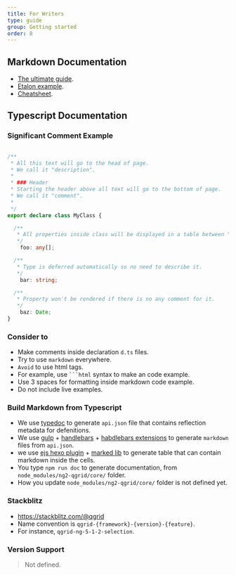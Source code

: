 ```yaml
---
title: For Writers
type: guide
group: Getting started
order: 8
---
```


## Markdown Documentation

* [The ultimate guide](https://blog.ghost.org/markdown/).
* [Etalon example](/doc/feature/selection.html).
* [Cheatsheet](https://github.com/adam-p/markdown-here/wiki/Markdown-Cheatsheet).

## Typescript Documentation

### Significant Comment Example

```typescript

/**
 * All this text will go to the head of page. 
 * We call it "description".
 * 
 * ### Header
 * Starting the header above all text will go to the bottom of page. 
 * We call it "comment".
 *
 */
export declare class MyClass {

  /**
   * All properties inside class will be displayed in a table between "description" and "comment"
   */
    foo: any[];

  /**
   * Type is deferred automatically so no need to describe it.
   */
    bar: string;

  /**
   * Property won't be rendered if there is no any comment for it.
   */
    baz: Date;
}
```

### Consider to

* Make comments inside declaration `d.ts` files.
* Try to use `markdown` everywhere.
* `Avoid` to use html tags.
* For example, use ` ```html ` syntax to make an code example.
* Use 3 spaces for formatting inside markdown code example.
* Do not include live examples.

### Build Markdown from Typescript

* We use [typedoc](https://github.com/TypeStrong/typedoc) to generate `api.json` file that contains reflection metadata for defenitions.
* We use [gulp](https://github.com/qgrid/doc/blob/master/gulpfile.js) + [handlebars](https://github.com/qgrid/doc/blob/master/api.hbs) + [habdlebars extensions](https://github.com/qgrid/doc/blob/master/hbs.js) to generate `markdown` files from `api.json`.
* we use [ejs hexo plugin](https://github.com/qgrid/doc/blob/master/scripts/table.js) + [marked lib](https://www.npmjs.com/package/marked) to generate table that can contain markdown inside the cells.
* You type `npm run doc` to generate documentation, from `node_modules/ng2-qgrid/core/` folder.
* How you update `node_modules/ng2-qgrid/core/` folder is not defined yet.

### Stackblitz

* https://stackblitz.com/@qgrid
* Name convention is `qgrid-{framework}-{version}-{feature}`.
* For instance, `qgrid-ng-5-1-2-selection`.

### Version Support

> Not defined.